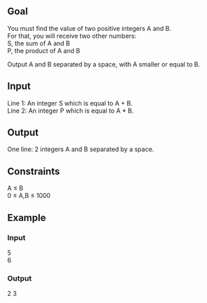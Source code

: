 ## Goal
You must find the value of two positive integers A and B.  
For that, you will receive two other numbers:  
S, the sum of A and B  
P, the product of A and B

Output A and B separated by a space, with A smaller or equal to B.
## Input
Line 1: An integer S which is equal to A + B.  
Line 2: An integer P which is equal to A * B.

## Output
One line: 2 integers A and B separated by a space.

## Constraints
A ≤ B  
0 ≤ A,B ≤ 1000

## Example
### Input
5  
6 

### Output
2 3